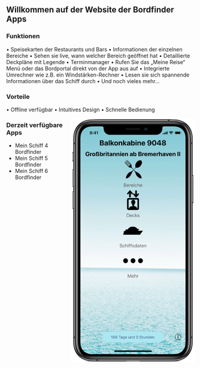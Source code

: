 ## Willkommen auf der Website der Bordfinder Apps

### Funktionen

• Speisekarten der Restaurants und Bars
• Informationen der einzelnen Bereiche
• Sehen sie live, wann welcher Bereich geöffnet hat
• Detaillierte Deckpläne mit Legende
• Terminmanager
• Rufen Sie das „Meine Reise“ Menü oder das Bordportal direkt von der App aus auf
• Integrierte Umrechner wie z.B. ein Windstärken-Rechner
• Lesen sie sich spannende Informationen über das Schiff durch
• Und noch vieles mehr...

### Vorteile

• Offline verfügbar
• Intuitives Design
• Schnelle Bedienung

<img src="websiteImageScreenshotMain.png" alt="hi" class="inline" height="654" width="331" align="right"/>

### Derzeit verfügbare Apps

- Mein Schiff 4 Bordfinder  
- Mein Schiff 5 Bordfinder
- Mein Schiff 6 Bordfinder
